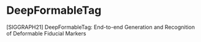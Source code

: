 # DeepFormableTag
[SIGGRAPH21] DeepFormableTag: End-to-end Generation and Recognition of Deformable Fiducial Markers
